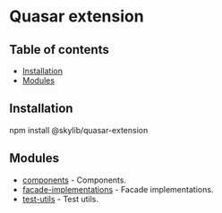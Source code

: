 # Quasar extension

## Table of contents

- [Installation](#installation)
- [Modules](#modules)

## <a name="installation"></a>Installation

npm install \@skylib/quasar-extension

## <a name="modules"></a>Modules

- [components](https://ilyub.github.io/quasar-extension/modules/components_index_extras.html) - Components.
- [facade-implementations](https://ilyub.github.io/quasar-extension/modules/facade_implementations.html) - Facade implementations.
- [test-utils](https://ilyub.github.io/quasar-extension/modules/test_utils.html) - Test utils.
